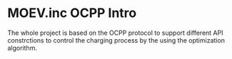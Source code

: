 # MOEV.inc OCPP Intro

The whole project is based on the OCPP protocol to support different API constrctions to control the charging process by the using the optimization algorithm.

